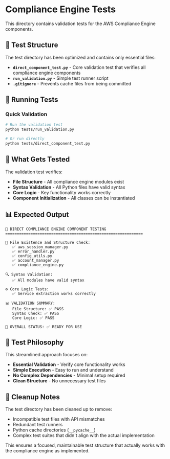 # Compliance Engine Tests

This directory contains validation tests for the AWS Compliance Engine components.

## 📁 Test Structure

The test directory has been optimized and contains only essential files:

- **`direct_component_test.py`** - Core validation test that verifies all compliance engine components
- **`run_validation.py`** - Simple test runner script
- **`.gitignore`** - Prevents cache files from being committed

## 🚀 Running Tests

### Quick Validation
```bash
# Run the validation test
python tests/run_validation.py

# Or run directly
python tests/direct_component_test.py
```

## 🧪 What Gets Tested

The validation test verifies:
- **File Structure** - All compliance engine modules exist
- **Syntax Validation** - All Python files have valid syntax
- **Core Logic** - Key functionality works correctly
- **Component Initialization** - All classes can be instantiated

## 📊 Expected Output

```
🧪 DIRECT COMPLIANCE ENGINE COMPONENT TESTING
============================================================

📁 File Existence and Structure Check:
   ✅ aws_session_manager.py
   ✅ error_handler.py
   ✅ config_utils.py
   ✅ account_manager.py
   ✅ compliance_engine.py

🔍 Syntax Validation:
   ✅ All modules have valid syntax

⚙️ Core Logic Tests:
   ✅ Service extraction works correctly

📊 VALIDATION SUMMARY:
   File Structure: ✅ PASS
   Syntax Check: ✅ PASS
   Core Logic: ✅ PASS

🎯 OVERALL STATUS: ✅ READY FOR USE
```

## 🎯 Test Philosophy

This streamlined approach focuses on:
- **Essential Validation** - Verify core functionality works
- **Simple Execution** - Easy to run and understand
- **No Complex Dependencies** - Minimal setup required
- **Clean Structure** - No unnecessary test files

## 🧹 Cleanup Notes

The test directory has been cleaned up to remove:
- Incompatible test files with API mismatches
- Redundant test runners
- Python cache directories (`__pycache__`)
- Complex test suites that didn't align with the actual implementation

This ensures a focused, maintainable test structure that actually works with the compliance engine as implemented.